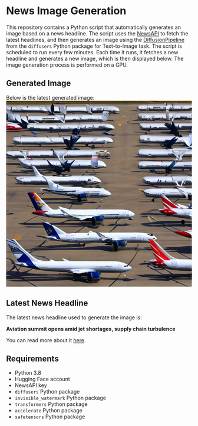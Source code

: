 # News Image Generation
This repository contains a Python script that automatically generates an image based on a news headline. The script uses the [NewsAPI](https://newsapi.org/) to fetch the latest headlines, and then generates an image using the [DiffusionPipeline](https://github.com/huggingface/diffusers) from the `diffusers` Python package for Text-to-Image task.
The script is scheduled to run every few minutes. Each time it runs, it fetches a new headline and generates a new image, which is then displayed below. The image generation process is performed on a GPU.

## Generated Image
Below is the latest generated image:
![Generated Image](image.png)

## Latest News Headline
The latest news headline used to generate the image is:

**Aviation summit opens amid jet shortages, supply chain turbulence**

You can read more about it [here](https://news.google.com/rss/articles/CBMif2h0dHBzOi8vd3d3LnJldXRlcnMuY29tL2J1c2luZXNzL2Flcm9zcGFjZS1kZWZlbnNlL2F2aWF0aW9uLXN1bW1pdC1vcGVucy1hbWlkLWpldC1zaG9ydGFnZXMtc3VwcGx5LWNoYWluLXR1cmJ1bGVuY2UtMjAyNC0wNy0yMS_SAQA?oc=5).

## Requirements
- Python 3.8
- Hugging Face account
- NewsAPI key
- `diffusers` Python package
- `invisible_watermark` Python package
- `transformers` Python package
- `accelerate` Python package
- `safetensors` Python package

